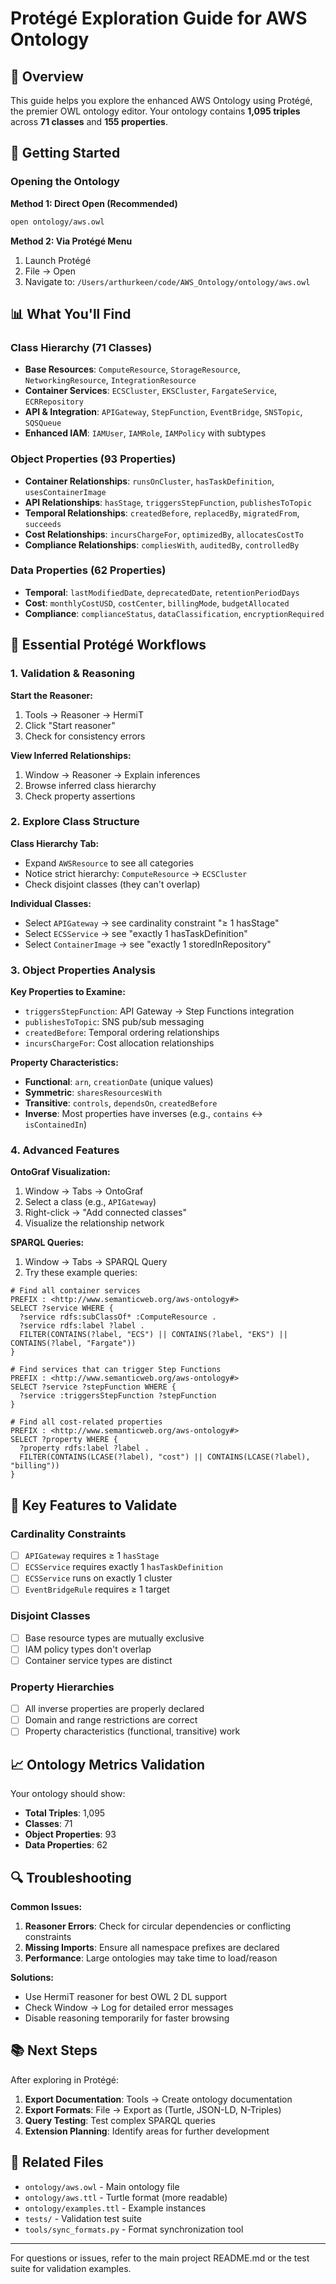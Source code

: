 # Protégé Exploration Guide for AWS Ontology

## 🎯 Overview

This guide helps you explore the enhanced AWS Ontology using Protégé, the premier OWL ontology editor. Your ontology contains **1,095 triples** across **71 classes** and **155 properties**.

## 🚀 Getting Started

### Opening the Ontology

**Method 1: Direct Open (Recommended)**
```bash
open ontology/aws.owl
```

**Method 2: Via Protégé Menu**
1. Launch Protégé
2. File → Open
3. Navigate to: `/Users/arthurkeen/code/AWS_Ontology/ontology/aws.owl`

## 📊 What You'll Find

### Class Hierarchy (71 Classes)
- **Base Resources**: `ComputeResource`, `StorageResource`, `NetworkingResource`, `IntegrationResource`
- **Container Services**: `ECSCluster`, `EKSCluster`, `FargateService`, `ECRRepository`
- **API & Integration**: `APIGateway`, `StepFunction`, `EventBridge`, `SNSTopic`, `SQSQueue`
- **Enhanced IAM**: `IAMUser`, `IAMRole`, `IAMPolicy` with subtypes

### Object Properties (93 Properties)
- **Container Relationships**: `runsOnCluster`, `hasTaskDefinition`, `usesContainerImage`
- **API Relationships**: `hasStage`, `triggersStepFunction`, `publishesToTopic`
- **Temporal Relationships**: `createdBefore`, `replacedBy`, `migratedFrom`, `succeeds`
- **Cost Relationships**: `incursChargeFor`, `optimizedBy`, `allocatesCostTo`
- **Compliance Relationships**: `compliesWith`, `auditedBy`, `controlledBy`

### Data Properties (62 Properties)
- **Temporal**: `lastModifiedDate`, `deprecatedDate`, `retentionPeriodDays`
- **Cost**: `monthlyCostUSD`, `costCenter`, `billingMode`, `budgetAllocated`
- **Compliance**: `complianceStatus`, `dataClassification`, `encryptionRequired`

## 🔧 Essential Protégé Workflows

### 1. Validation & Reasoning

**Start the Reasoner:**
1. Tools → Reasoner → HermiT
2. Click "Start reasoner"
3. Check for consistency errors

**View Inferred Relationships:**
1. Window → Reasoner → Explain inferences
2. Browse inferred class hierarchy
3. Check property assertions

### 2. Explore Class Structure

**Class Hierarchy Tab:**
- Expand `AWSResource` to see all categories
- Notice strict hierarchy: `ComputeResource` → `ECSCluster`
- Check disjoint classes (they can't overlap)

**Individual Classes:**
- Select `APIGateway` → see cardinality constraint "≥ 1 hasStage"
- Select `ECSService` → see "exactly 1 hasTaskDefinition"
- Select `ContainerImage` → see "exactly 1 storedInRepository"

### 3. Object Properties Analysis

**Key Properties to Examine:**
- `triggersStepFunction`: API Gateway → Step Functions integration
- `publishesToTopic`: SNS pub/sub messaging
- `createdBefore`: Temporal ordering relationships
- `incursChargeFor`: Cost allocation relationships

**Property Characteristics:**
- **Functional**: `arn`, `creationDate` (unique values)
- **Symmetric**: `sharesResourcesWith`
- **Transitive**: `controls`, `dependsOn`, `createdBefore`
- **Inverse**: Most properties have inverses (e.g., `contains` ↔ `isContainedIn`)

### 4. Advanced Features

**OntoGraf Visualization:**
1. Window → Tabs → OntoGraf
2. Select a class (e.g., `APIGateway`)
3. Right-click → "Add connected classes"
4. Visualize the relationship network

**SPARQL Queries:**
1. Window → Tabs → SPARQL Query
2. Try these example queries:

```sparql
# Find all container services
PREFIX : <http://www.semanticweb.org/aws-ontology#>
SELECT ?service WHERE {
  ?service rdfs:subClassOf* :ComputeResource .
  ?service rdfs:label ?label .
  FILTER(CONTAINS(?label, "ECS") || CONTAINS(?label, "EKS") || CONTAINS(?label, "Fargate"))
}

# Find services that can trigger Step Functions
PREFIX : <http://www.semanticweb.org/aws-ontology#>
SELECT ?service ?stepFunction WHERE {
  ?service :triggersStepFunction ?stepFunction
}

# Find all cost-related properties
PREFIX : <http://www.semanticweb.org/aws-ontology#>
SELECT ?property WHERE {
  ?property rdfs:label ?label .
  FILTER(CONTAINS(LCASE(?label), "cost") || CONTAINS(LCASE(?label), "billing"))
}
```

## 🎯 Key Features to Validate

### Cardinality Constraints
- [ ] `APIGateway` requires ≥ 1 `hasStage`
- [ ] `ECSService` requires exactly 1 `hasTaskDefinition`
- [ ] `ECSService` runs on exactly 1 cluster
- [ ] `EventBridgeRule` requires ≥ 1 target

### Disjoint Classes
- [ ] Base resource types are mutually exclusive
- [ ] IAM policy types don't overlap
- [ ] Container service types are distinct

### Property Hierarchies
- [ ] All inverse properties are properly declared
- [ ] Domain and range restrictions are correct
- [ ] Property characteristics (functional, transitive) work

## 📈 Ontology Metrics Validation

Your ontology should show:
- **Total Triples**: 1,095
- **Classes**: 71
- **Object Properties**: 93
- **Data Properties**: 62

## 🔍 Troubleshooting

**Common Issues:**

1. **Reasoner Errors**: Check for circular dependencies or conflicting constraints
2. **Missing Imports**: Ensure all namespace prefixes are declared
3. **Performance**: Large ontologies may take time to load/reason

**Solutions:**
- Use HermiT reasoner for best OWL 2 DL support
- Check Window → Log for detailed error messages
- Disable reasoning temporarily for faster browsing

## 📚 Next Steps

After exploring in Protégé:
1. **Export Documentation**: Tools → Create ontology documentation
2. **Export Formats**: File → Export as (Turtle, JSON-LD, N-Triples)
3. **Query Testing**: Test complex SPARQL queries
4. **Extension Planning**: Identify areas for further development

## 🔗 Related Files

- `ontology/aws.owl` - Main ontology file
- `ontology/aws.ttl` - Turtle format (more readable)
- `ontology/examples.ttl` - Example instances
- `tests/` - Validation test suite
- `tools/sync_formats.py` - Format synchronization tool

---

For questions or issues, refer to the main project README.md or the test suite for validation examples.